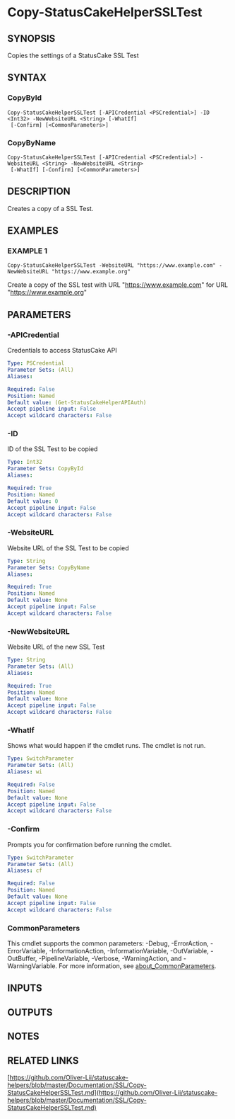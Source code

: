 # Copy-StatusCakeHelperSSLTest

## SYNOPSIS
Copies the settings of a StatusCake SSL Test

## SYNTAX

### CopyById
```
Copy-StatusCakeHelperSSLTest [-APICredential <PSCredential>] -ID <Int32> -NewWebsiteURL <String> [-WhatIf]
 [-Confirm] [<CommonParameters>]
```

### CopyByName
```
Copy-StatusCakeHelperSSLTest [-APICredential <PSCredential>] -WebsiteURL <String> -NewWebsiteURL <String>
 [-WhatIf] [-Confirm] [<CommonParameters>]
```

## DESCRIPTION
Creates a copy of a SSL Test.

## EXAMPLES

### EXAMPLE 1
```
Copy-StatusCakeHelperSSLTest -WebsiteURL "https://www.example.com" -NewWebsiteURL "https://www.example.org"
```

Create a copy of the SSL test with URL "https://www.example.com" for URL "https://www.example.org"

## PARAMETERS

### -APICredential
Credentials to access StatusCake API

```yaml
Type: PSCredential
Parameter Sets: (All)
Aliases:

Required: False
Position: Named
Default value: (Get-StatusCakeHelperAPIAuth)
Accept pipeline input: False
Accept wildcard characters: False
```

### -ID
ID of the SSL Test to be copied

```yaml
Type: Int32
Parameter Sets: CopyById
Aliases:

Required: True
Position: Named
Default value: 0
Accept pipeline input: False
Accept wildcard characters: False
```

### -WebsiteURL
Website URL of the SSL Test to be copied

```yaml
Type: String
Parameter Sets: CopyByName
Aliases:

Required: True
Position: Named
Default value: None
Accept pipeline input: False
Accept wildcard characters: False
```

### -NewWebsiteURL
Website URL of the new SSL Test

```yaml
Type: String
Parameter Sets: (All)
Aliases:

Required: True
Position: Named
Default value: None
Accept pipeline input: False
Accept wildcard characters: False
```

### -WhatIf
Shows what would happen if the cmdlet runs.
The cmdlet is not run.

```yaml
Type: SwitchParameter
Parameter Sets: (All)
Aliases: wi

Required: False
Position: Named
Default value: None
Accept pipeline input: False
Accept wildcard characters: False
```

### -Confirm
Prompts you for confirmation before running the cmdlet.

```yaml
Type: SwitchParameter
Parameter Sets: (All)
Aliases: cf

Required: False
Position: Named
Default value: None
Accept pipeline input: False
Accept wildcard characters: False
```

### CommonParameters
This cmdlet supports the common parameters: -Debug, -ErrorAction, -ErrorVariable, -InformationAction, -InformationVariable, -OutVariable, -OutBuffer, -PipelineVariable, -Verbose, -WarningAction, and -WarningVariable. For more information, see [about_CommonParameters](http://go.microsoft.com/fwlink/?LinkID=113216).

## INPUTS

## OUTPUTS

## NOTES

## RELATED LINKS

[https://github.com/Oliver-Lii/statuscake-helpers/blob/master/Documentation/SSL/Copy-StatusCakeHelperSSLTest.md](https://github.com/Oliver-Lii/statuscake-helpers/blob/master/Documentation/SSL/Copy-StatusCakeHelperSSLTest.md)

